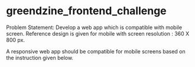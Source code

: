 # greendzine_frontend_challenge

Problem Statement:
Develop a web app which is compatible with mobile screen.
Reference design is given for mobile with screen resolution :
360 X 800 px.

A responsive web app should be compatible for mobile screens
based on the instruction given below.
